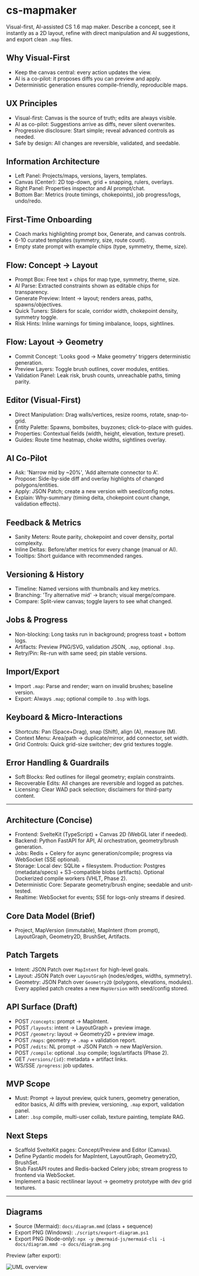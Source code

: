 # cs-mapmaker

Visual-first, AI-assisted CS 1.6 map maker. Describe a concept, see it instantly as a 2D layout, refine with direct manipulation and AI suggestions, and export clean `.map` files.

## Why Visual-First
- Keep the canvas central: every action updates the view.
- AI is a co-pilot: it proposes diffs you can preview and apply.
- Deterministic generation ensures compile-friendly, reproducible maps.

## UX Principles
- Visual-first: Canvas is the source of truth; edits are always visible.
- AI as co-pilot: Suggestions arrive as diffs, never silent overwrites.
- Progressive disclosure: Start simple; reveal advanced controls as needed.
- Safe by design: All changes are reversible, validated, and seedable.

## Information Architecture
- Left Panel: Projects/maps, versions, layers, templates.
- Canvas (Center): 2D top-down, grid + snapping, rulers, overlays.
- Right Panel: Properties inspector and AI prompt/chat.
- Bottom Bar: Metrics (route timings, chokepoints), job progress/logs, undo/redo.

## First-Time Onboarding
- Coach marks highlighting prompt box, Generate, and canvas controls.
- 6-10 curated templates (symmetry, size, route count).
- Empty state prompt with example chips (type, symmetry, theme, size).

## Flow: Concept -> Layout
- Prompt Box: Free text + chips for map type, symmetry, theme, size.
- AI Parse: Extracted constraints shown as editable chips for transparency.
- Generate Preview: Intent -> layout; renders areas, paths, spawns/objectives.
- Quick Tuners: Sliders for scale, corridor width, chokepoint density, symmetry toggle.
- Risk Hints: Inline warnings for timing imbalance, loops, sightlines.

## Flow: Layout -> Geometry
- Commit Concept: 'Looks good -> Make geometry' triggers deterministic generation.
- Preview Layers: Toggle brush outlines, cover modules, entities.
- Validation Panel: Leak risk, brush counts, unreachable paths, timing parity.

## Editor (Visual-First)
- Direct Manipulation: Drag walls/vertices, resize rooms, rotate, snap-to-grid.
- Entity Palette: Spawns, bombsites, buyzones; click-to-place with guides.
- Properties: Contextual fields (width, height, elevation, texture preset).
- Guides: Route time heatmap, choke widths, sightlines overlay.

## AI Co-Pilot
- Ask: 'Narrow mid by ~20%', 'Add alternate connector to A'.
- Propose: Side-by-side diff and overlay highlights of changed polygons/entities.
- Apply: JSON Patch; create a new version with seed/config notes.
- Explain: Why-summary (timing delta, chokepoint count change, validation effects).

## Feedback & Metrics
- Sanity Meters: Route parity, chokepoint and cover density, portal complexity.
- Inline Deltas: Before/after metrics for every change (manual or AI).
- Tooltips: Short guidance with recommended ranges.

## Versioning & History
- Timeline: Named versions with thumbnails and key metrics.
- Branching: 'Try alternative mid' -> branch; visual merge/compare.
- Compare: Split-view canvas; toggle layers to see what changed.

## Jobs & Progress
- Non-blocking: Long tasks run in background; progress toast + bottom logs.
- Artifacts: Preview PNG/SVG, validation JSON, `.map`, optional `.bsp`.
- Retry/Pin: Re-run with same seed; pin stable versions.

## Import/Export
- Import `.map`: Parse and render; warn on invalid brushes; baseline version.
- Export: Always `.map`; optional compile to `.bsp` with logs.

## Keyboard & Micro-Interactions
- Shortcuts: Pan (Space+Drag), snap (Shift), align (A), measure (M).
- Context Menu: Area/path -> duplicate/mirror, add connector, set width.
- Grid Controls: Quick grid-size switcher; dev grid textures toggle.

## Error Handling & Guardrails
- Soft Blocks: Red outlines for illegal geometry; explain constraints.
- Recoverable Edits: All changes are reversible and logged as patches.
- Licensing: Clear WAD pack selection; disclaimers for third-party content.

---

## Architecture (Concise)
- Frontend: SvelteKit (TypeScript) + Canvas 2D (WebGL later if needed).
- Backend: Python FastAPI for API, AI orchestration, geometry/brush generation.
- Jobs: Redis + Celery for async generation/compile; progress via WebSocket (SSE optional).
- Storage: Local dev: SQLite + filesystem. Production: Postgres (metadata/specs) + S3-compatible blobs (artifacts). Optional Dockerized compile workers (VHLT, Phase 2).
- Deterministic Core: Separate geometry/brush engine; seedable and unit-tested.
- Realtime: WebSocket for events; SSE for logs-only streams if desired.

## Core Data Model (Brief)
- Project, MapVersion (immutable), MapIntent (from prompt), LayoutGraph, Geometry2D, BrushSet, Artifacts.

## Patch Targets
- Intent: JSON Patch over `MapIntent` for high-level goals.
- Layout: JSON Patch over `LayoutGraph` (nodes/edges, widths, symmetry).
- Geometry: JSON Patch over `Geometry2D` (polygons, elevations, modules).
Every applied patch creates a new `MapVersion` with seed/config stored.

## API Surface (Draft)
- POST `/concepts`: prompt -> MapIntent.
- POST `/layouts`: intent -> LayoutGraph + preview image.
- POST `/geometry`: layout -> Geometry2D + preview image.
- POST `/maps`: geometry -> `.map` + validation report.
- POST `/edits`: NL prompt -> JSON Patch -> new MapVersion.
- POST `/compile`: optional `.bsp` compile; logs/artifacts (Phase 2).
- GET `/versions/{id}`: metadata + artifact links.
- WS/SSE `/progress`: job updates.

## MVP Scope
- Must: Prompt -> layout preview, quick tuners, geometry generation, editor basics, AI diffs with preview, versioning, `.map` export, validation panel.
- Later: `.bsp` compile, multi-user collab, texture painting, template RAG.

## Next Steps
- Scaffold SvelteKit pages: Concept/Preview and Editor (Canvas).
- Define Pydantic models for MapIntent, LayoutGraph, Geometry2D, BrushSet.
- Stub FastAPI routes and Redis-backed Celery jobs; stream progress to frontend via WebSocket.
- Implement a basic rectilinear layout -> geometry prototype with dev grid textures.

---

## Diagrams
- Source (Mermaid): `docs/diagram.mmd` (class + sequence)
- Export PNG (Windows): `./scripts/export-diagram.ps1`
- Export PNG (Node-only): `npx -y @mermaid-js/mermaid-cli -i docs/diagram.mmd -o docs/diagram.png`

Preview (after export):

![UML overview](docs/diagram.png)
